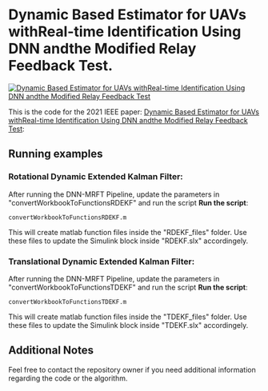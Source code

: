 # Dynamic Based Estimator for UAVs withReal-time Identification Using DNN andthe Modified Relay Feedback Test.

[![Dynamic Based Estimator for UAVs withReal-time Identification Using DNN andthe Modified Relay Feedback Test](screencap.jpg)](https://youtu.be/vNNliifjPig)

This is the code for the 2021 IEEE paper: [Dynamic Based Estimator for UAVs withReal-time Identification Using DNN andthe Modified Relay Feedback Test](https://ieeexplore.ieee.org/): 

## Running examples

### Rotational Dynamic Extended Kalman Filter:

After running the DNN-MRFT Pipeline, update the parameters in "convertWorkbookToFunctionsRDEKF" and run the script
**Run the script**:
```
convertWorkbookToFunctionsRDEKF.m
```
This will create matlab function files inside the "RDEKF_files" folder. Use these files to update the Simulink block inside "RDEKF.slx" accordingely.

### Translational Dynamic Extended Kalman Filter:

After running the DNN-MRFT Pipeline, update the parameters in "convertWorkbookToFunctionsTDEKF" and run the script
**Run the script**:
```
convertWorkbookToFunctionsTDEKF.m
```
This will create matlab function files inside the "TDEKF_files" folder. Use these files to update the Simulink block inside "TDEKF.slx" accordingely.

## Additional Notes

Feel free to contact the repository owner if you need additional information regarding the code or the algorithm.
